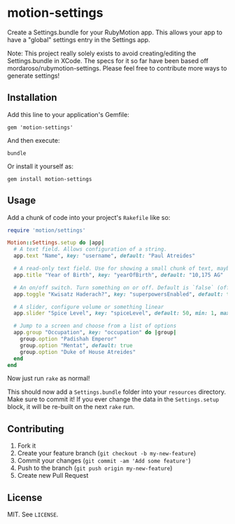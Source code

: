 # motion-settings

Create a Settings.bundle for your RubyMotion app. This allows your app to have a "global" settings entry in the Settings app.

Note: This project really solely exists to avoid creating/editing the Settings.bundle in XCode. The specs for it so far have been based off mordaroso/rubymotion-settings. Please feel free to contribute more ways to generate settings!

## Installation

Add this line to your application's Gemfile:

    gem 'motion-settings'

And then execute:

    bundle

Or install it yourself as:

    gem install motion-settings

## Usage

Add a chunk of code into your project's `Rakefile` like so:

``` ruby
require 'motion/settings'

Motion::Settings.setup do |app|
  # A text field. Allows configuration of a string.
  app.text "Name", key: "username", default: "Paul Atreides"

  # A read-only text field. Use for showing a small chunk of text, maybe a version number
  app.title "Year of Birth", key: "yearOfBirth", default: "10,175 AG"

  # An on/off switch. Turn something on or off. Default is `false` (off).
  app.toggle "Kwisatz Haderach?", key: "superpowersEnabled", default: true

  # A slider, configure volume or something linear
  app.slider "Spice Level", key: "spiceLevel", default: 50, min: 1, max: 100

  # Jump to a screen and choose from a list of options
  app.group "Occupation", key: "occupation" do |group|
    group.option "Padishah Emperor"
    group.option "Mentat", default: true
    group.option "Duke of House Atreides"
  end
end
```

Now just run `rake` as normal!

This should now add a `Settings.bundle` folder into your `resources` directory. Make sure to commit it! If you ever change the data in the `Settings.setup` block, it will be re-built on the next `rake` run.

## Contributing

1. Fork it
2. Create your feature branch (`git checkout -b my-new-feature`)
3. Commit your changes (`git commit -am 'Add some feature'`)
4. Push to the branch (`git push origin my-new-feature`)
5. Create new Pull Request

## License

MIT. See `LICENSE`.
